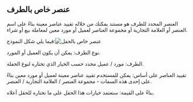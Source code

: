 ## عنصر خاص بالطرف

العنصر المحدد للطرف هو مستند يمكنك من خلاله تقييد عناصر معينة بناءً على اسم العنصر أو العلامة التجارية أو مجموعة العناصر لعميل أو مورد معين لمعاملة بيع أو شراء.

فيما يلي شكل النموذج:![عنصر خاص بالحفل](https://docs.erpnext.com/files/Screenshot٪20from٪202021-09-06٪2018-46-16.png)

نوع الطرف: يمكن أن يكون العميل أو المورد.

الطرف: مورد / عميل محدد حسب الخيار الذي تختاره لنوع الحفلة.

تقييد العناصر على أساس: يمكن للمستخدم تقييد عناصر معينة لعميل أو مورد معين بناءً على إحدى هذه السمات - مجموعة العنصر / العلامة التجارية / العنصر.

بناءً على القيمة: ستعتمد خيارات هذا الحقل على ما تختاره للحقل أعلاه.